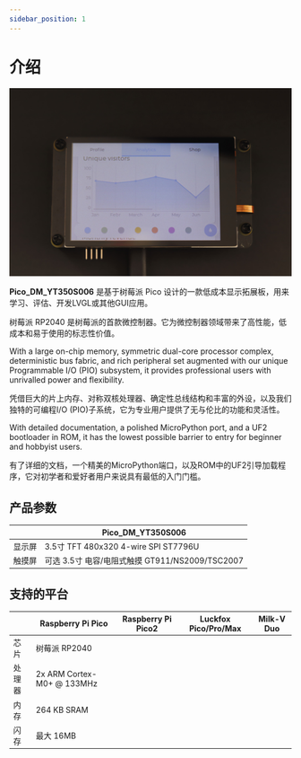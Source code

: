 ```yaml
---
sidebar_position: 1
---
```


# 介绍

![image](./assets/dm-qd3503728-1.jpg)

**Pico_DM_YT350S006** 是基于树莓派 Pico 设计的一款低成本显示拓展板，用来学习、评估、开发LVGL或其他GUI应用。

<!-- 演示视频链接:
[https://www.bilibili.com/video/BV1aD42177CE/](https://www.bilibili.com/video/BV1aD42177CE/) -->

树莓派 RP2040 是树莓派的首款微控制器。它为微控制器领域带来了高性能，低成本和易于使用的标志性价值。

With a large on-chip memory, symmetric dual-core processor complex, deterministic bus fabric, and rich peripheral set augmented with our unique Programmable I/O (PIO) subsystem, it provides professional users with unrivalled power and flexibility.

凭借巨大的片上内存、对称双核处理器、确定性总线结构和丰富的外设，以及我们独特的可编程I/O (PIO)子系统，它为专业用户提供了无与伦比的功能和灵活性。

With detailed documentation, a polished MicroPython port, and a UF2 bootloader in ROM, it has the lowest possible barrier to entry for beginner and hobbyist users.

有了详细的文档，一个精美的MicroPython端口，以及ROM中的UF2引导加载程序，它对初学者和爱好者用户来说具有最低的入门门槛。



## 产品参数

|  | Pico_DM_YT350S006                    |
|----------|--------------------------------------|
| 显示屏     | 3.5寸 TFT 480x320 4-wire SPI ST7796U |
| 触摸屏     | 可选 3.5寸 电容/电阻式触摸 GT911/NS2009/TSC2007                          |

## 支持的平台

| | Raspberry Pi Pico | Raspberry Pi Pico2 | Luckfox Pico/Pro/Max | Milk-V Duo |
| --- | --- | --- | --- | --- |
| 芯片       | 树莓派 RP2040                        |
| 处理器     | 2x ARM Cortex-M0+ @ 133MHz        |
| 内存       | 264 KB SRAM                          |
| 闪存       | 最大 16MB                            |
